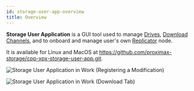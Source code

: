 ```yaml
---
id: storage-user-app-overview
title: Overview
---
```


**Storage User Application** is a GUI tool used to manage [Drives](../built_in_features/drive.md), [Download Channels](../built_in_features/drive.md#downloading), and to onboard and manage user's own [Replicator](../built_in_features/replicator.md) node.

It is available for Linux and MacOS at https://github.com/proximax-storage/cpp-xpx-storage-user-app.git.

![Storage User Application in Work (Registering a Modification)](/img/storage/storage_user_app/main_window_modification_registering.png)

![Storage User Application in Work (Download Tab)](/img/storage/storage_user_app/main_window_download_in_progress.png)